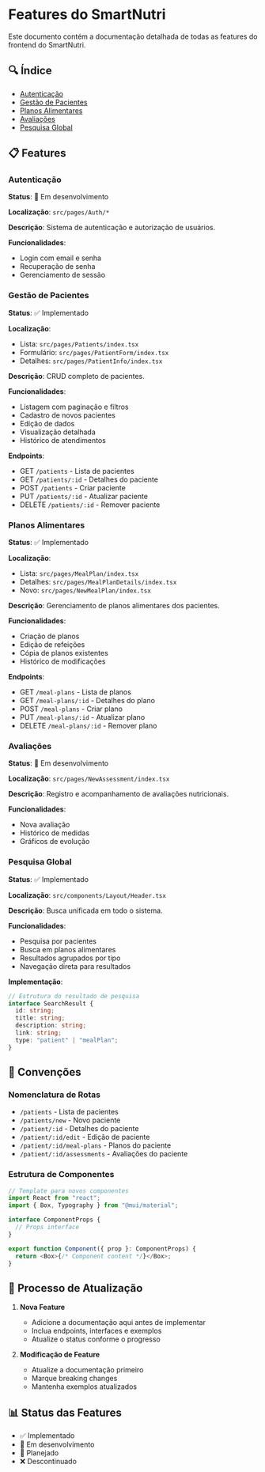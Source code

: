 # Features do SmartNutri

Este documento contém a documentação detalhada de todas as features do frontend do SmartNutri.

## 🔍 Índice

- [Autenticação](#autenticação)
- [Gestão de Pacientes](#gestão-de-pacientes)
- [Planos Alimentares](#planos-alimentares)
- [Avaliações](#avaliações)
- [Pesquisa Global](#pesquisa-global)

## 📋 Features

### Autenticação

**Status**: 🚧 Em desenvolvimento

**Localização**: `src/pages/Auth/*`

**Descrição**: Sistema de autenticação e autorização de usuários.

**Funcionalidades**:

- Login com email e senha
- Recuperação de senha
- Gerenciamento de sessão

### Gestão de Pacientes

**Status**: ✅ Implementado

**Localização**:

- Lista: `src/pages/Patients/index.tsx`
- Formulário: `src/pages/PatientForm/index.tsx`
- Detalhes: `src/pages/PatientInfo/index.tsx`

**Descrição**: CRUD completo de pacientes.

**Funcionalidades**:

- Listagem com paginação e filtros
- Cadastro de novos pacientes
- Edição de dados
- Visualização detalhada
- Histórico de atendimentos

**Endpoints**:

- GET `/patients` - Lista de pacientes
- GET `/patients/:id` - Detalhes do paciente
- POST `/patients` - Criar paciente
- PUT `/patients/:id` - Atualizar paciente
- DELETE `/patients/:id` - Remover paciente

### Planos Alimentares

**Status**: ✅ Implementado

**Localização**:

- Lista: `src/pages/MealPlan/index.tsx`
- Detalhes: `src/pages/MealPlanDetails/index.tsx`
- Novo: `src/pages/NewMealPlan/index.tsx`

**Descrição**: Gerenciamento de planos alimentares dos pacientes.

**Funcionalidades**:

- Criação de planos
- Edição de refeições
- Cópia de planos existentes
- Histórico de modificações

**Endpoints**:

- GET `/meal-plans` - Lista de planos
- GET `/meal-plans/:id` - Detalhes do plano
- POST `/meal-plans` - Criar plano
- PUT `/meal-plans/:id` - Atualizar plano
- DELETE `/meal-plans/:id` - Remover plano

### Avaliações

**Status**: 🚧 Em desenvolvimento

**Localização**: `src/pages/NewAssessment/index.tsx`

**Descrição**: Registro e acompanhamento de avaliações nutricionais.

**Funcionalidades**:

- Nova avaliação
- Histórico de medidas
- Gráficos de evolução

### Pesquisa Global

**Status**: ✅ Implementado

**Localização**: `src/components/Layout/Header.tsx`

**Descrição**: Busca unificada em todo o sistema.

**Funcionalidades**:

- Pesquisa por pacientes
- Busca em planos alimentares
- Resultados agrupados por tipo
- Navegação direta para resultados

**Implementação**:

```typescript
// Estrutura do resultado de pesquisa
interface SearchResult {
  id: string;
  title: string;
  description: string;
  link: string;
  type: "patient" | "mealPlan";
}
```

## 📝 Convenções

### Nomenclatura de Rotas

- `/patients` - Lista de pacientes
- `/patients/new` - Novo paciente
- `/patient/:id` - Detalhes do paciente
- `/patient/:id/edit` - Edição de paciente
- `/patient/:id/meal-plans` - Planos do paciente
- `/patient/:id/assessments` - Avaliações do paciente

### Estrutura de Componentes

```typescript
// Template para novos componentes
import React from "react";
import { Box, Typography } from "@mui/material";

interface ComponentProps {
  // Props interface
}

export function Component({ prop }: ComponentProps) {
  return <Box>{/* Component content */}</Box>;
}
```

## 🔄 Processo de Atualização

1. **Nova Feature**

   - Adicione a documentação aqui antes de implementar
   - Inclua endpoints, interfaces e exemplos
   - Atualize o status conforme o progresso

2. **Modificação de Feature**
   - Atualize a documentação primeiro
   - Marque breaking changes
   - Mantenha exemplos atualizados

## 📊 Status das Features

- ✅ Implementado
- 🚧 Em desenvolvimento
- 📝 Planejado
- ❌ Descontinuado
